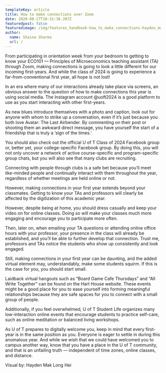 ```yaml
---
templateKey: article
title: How to make connections over Zoom
date: 2020-08-27T10:31:38.207Z
featuredpost: false
featuredimage: /img/features_handbook-how_to_make_connections-hayden_mak_long_hei-the_varsity-zoom.jpg
author:
  name: Shaina Sharma
  url: /
---
```

<!--StartFragment-->

From participating in orientation week from your bedroom to getting to know your ECO101 — Principles of Microeconomics teaching assistant (TA) through Zoom, making connections is going to look a little different for our incoming first-years. And while the class of 2024 is going to experience a far-from-conventional first year, all hope is not lost!

In an era where many of our interactions already take place via screens, an obvious answer to the question of how to make connections this year is using social media. The Instagram account @uoft2024 is a good platform to use as you start interacting with other first-years.

As new blues introduce themselves with a photo and caption, look out for anyone with whom to strike up a conversation, even if it’s just because you both love Avatar: The Last Airbender. By commenting on their post or shooting them an awkward direct message, you have yourself the start of a friendship that is truly a ‘sign of the times.ʼ

You should also check out the official U of T Class of 2024 Facebook group or, better yet, your college-specific Facebook group. By doing this, you will not only uncover a network of active course-specific and program-specific group chats, but you will also see that many clubs are recruiting.

Connecting with people through clubs is a safe bet because you’ll meet like-minded people and continually interact with them throughout the year, regardless of whether meetings are held online or not.

However, making connections in your first year extends beyond your classmates. Getting to know your TAs and professors will clearly be affected by the digitization of this academic year.

However, despite being at home, you should dress casually and keep your video on for online classes. Doing so will make your classes much more engaging and encourage you to participate more often.

Then, later on, when emailing your TA questions or attending online office hours with your professor, your presence in the class will already be established, and you’ll be able to further develop that connection. Trust me, professors and TAs notice the students who show up consistently and look engaged.

Still, making connections in your first year can be daunting, and the added virtual element may, understandably, make some students squirm. If this is the case for you, you should start small.

Laidback virtual hangouts such as “Board Game Cafe Thursdays” and “All Write Together” can be found on the Hart House website. These events might be a good place for you to ease yourself into forming meaningful relationships because they are safe spaces for you to connect with a small group of people.

Additionally, if you feel overwhelmed, U of T Student Life organizes many low-interaction online events that encourage students to practice self-care, such as online meditation or balanced living workshops.

As U of T prepares to digitally welcome you, keep in mind that every first-year is in the same position as you. Everyone is eager to settle in during this anomalous year. And while we wish that we could have welcomed you to campus another way, know that you have a place in the U of T community, and that is an unfailing truth — independent of time zones, online classes, and distance.

Visual by: Hayden Mak Long Hei

<!--EndFragment-->
